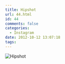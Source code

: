 ```yaml
---
title: Hipshot
url: 44.html
id: 44
comments: false
categories:
  - Instagram
date: 2012-10-12 13:07:18
tags:
---
```


![Hipshot](http://distilleryimage4.s3.amazonaws.com/e1e9c0a0e27111e1aeb3123138150f49_7.jpg)